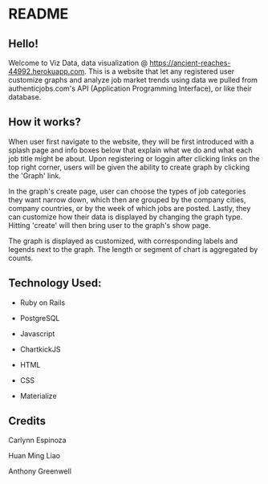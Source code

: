 # README

## Hello!

Welcome to Viz Data, data visualization @ https://ancient-reaches-44992.herokuapp.com. This is a website that let any registered user customize graphs and analyze job market trends using data we pulled from authenticjobs.com's API (Application Programming Interface), or like their database. 

## How it works?

When user first navigate to the website, they will be first introduced with a splash page and info boxes below that explain what we do and what each job title might be about. Upon registering or loggin after clicking links on the top right corner, users will be given the ability to create graph by clicking the 'Graph' link.

In the graph's create page, user can choose the types of job categories they want narrow down, which then are grouped by the company cities, company countries, or by the week of which jobs are posted. Lastly, they can customize how their data is displayed by changing the graph type. Hitting 'create' will then bring user to the graph's show page.

The graph is displayed as customized, with corresponding labels and legends next to the graph. The length or segment of chart is aggregated by counts. 

## Technology Used:
* Ruby on Rails  


* PostgreSQL  


* Javascript


* ChartkickJS


* HTML


* CSS


* Materialize


## Credits 

Carlynn Espinoza   


Huan Ming Liao  


Anthony Greenwell  


